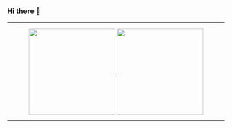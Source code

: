 ### Hi there 👋
<hr />
<p align="center">
<a href="https://github.com/anuraghazra/github-readme-stats">
  <img align="center" height="200" src="https://github-readme-stats.vercel.app/api?username=albotw&theme=dark&show_icons=true" />
 </a>
<a href="https://github.com/anuraghazra/github-readme-stats">
  <img align="center" height="200" src="https://github-readme-stats.vercel.app/api/top-langs/?username=albotw&theme=dark&layout=compact" />
 </a>
</p>
<hr />
